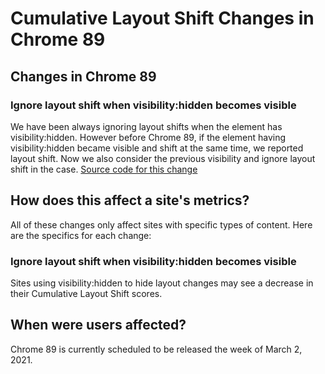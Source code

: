 # Cumulative Layout Shift Changes in Chrome 89

## Changes in Chrome 89

### Ignore layout shift when visibility:hidden becomes visible

We have been always ignoring layout shifts when the element has
visibility:hidden. However before Chrome 89, if the element having
visibility:hidden became visible and shift at the same time, we reported layout
shift. Now we also consider the previous visibility and ignore layout shift in
the case.
[Source code for this change](https://chromium-review.googlesource.com/c/chromium/src/+/2591367)

## How does this affect a site's metrics?

All of these changes only affect sites with specific types of content. Here are
the specifics for each change:

### Ignore layout shift when visibility:hidden becomes visible

Sites using visibility:hidden to hide layout changes may see a decrease in
their Cumulative Layout Shift scores.

## When were users affected?

Chrome 89 is currently scheduled to be released the week of March 2, 2021.
